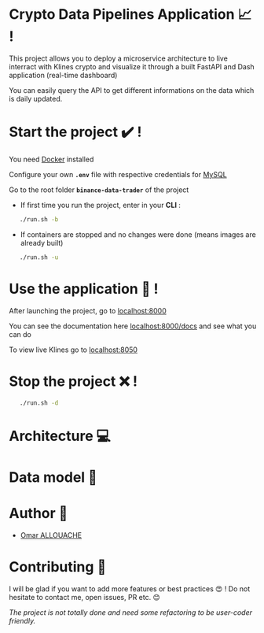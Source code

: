 # Crypto Data Pipelines Application :chart_with_upwards_trend: !

This project allows you to deploy a microservice architecture to live interract with Klines crypto and visualize it through a built FastAPI and Dash application (real-time dashboard)

You can easily query the API to get different informations on the data which is daily updated.

# Start the project :heavy_check_mark: !

You need [Docker](https://www.docker.com/products/docker-desktop/M) installed

Configure your own **`.env`** file with respective credentials for [MySQL](https://www.mysql.com/)

Go to the root folder **`binance-data-trader`** of the project

- If first time you run the project, enter in your **CLI** :
 
```bash 
   ./run.sh -b
```
- If containers are stopped and no changes were done (means images are already built)

```bash 
   ./run.sh -u
```

# Use the application :dart: ! 

After launching the project, go to [localhost:8000](localhost:8080)

You can see the documentation here [localhost:8000/docs](localhost:8080/docs) and see what you can do

To view live Klines go to [localhost:8050](localhost:8050)

# Stop the project :x: !

```bash 
   ./run.sh -d
```

# Architecture :computer:

# Data model :page_with_curl:

# Author :boy:

- [Omar ALLOUACHE](https://www.linkedin.com/in/omar-allouache/)

# Contributing :clap:

I will be glad if you want to add more features or best practices :heart_eyes: ! Do not hesitate to contact me, open issues, PR etc. :blush: 

*The project is not totally done and need some refactoring to be user-coder friendly.*